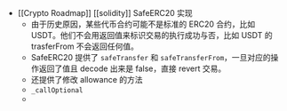 - [[Crypto Roadmap]] [[solidity]] SafeERC20 实现
	- 由于历史原因，某些代币合约可能不是标准的 ERC20 合约，比如 USDT。他们不会用返回值来标识交易的执行成功与否，比如 USDT 的 trasferFrom 不会返回任何值。
	- SafeERC20 提供了 `safeTransfer` 和 `safeTransferFrom`，一旦对应的操作返回了值且 decode 出来是 false，直接 revert 交易。
	- 还提供了修改 allowance 的方法
	- `_callOptional`
	-
